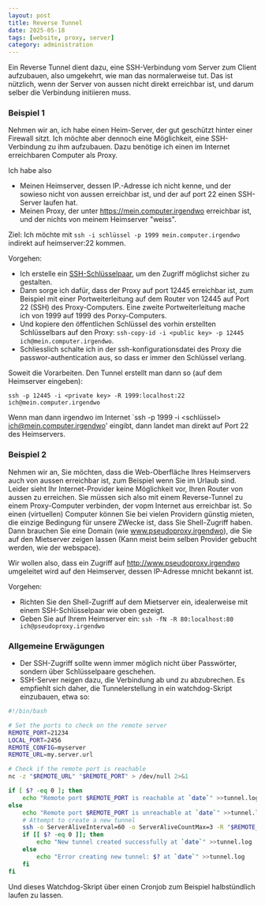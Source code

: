 ```yaml
---
layout: post
title: Reverse Tunnel
date: 2025-05-18
tags: [website, proxy, server]
category: administration
---
```

Ein Reverse Tunnel dient dazu, eine SSH-Verbindung vom Server zum Client aufzubauen, also umgekehrt, wie man das normalerweise tut. Das ist nützlich, wenn der Server von aussen nicht direkt erreichbar ist, und darum selber die Verbindung initiieren muss.

### Beispiel 1

Nehmen wir an, ich habe einen Heim-Server, der gut geschützt hinter einer Firewall sitzt. Ich möchte aber dennoch eine Möglichkeit, eine SSH-Verbindung zu ihm aufzubauen. Dazu benötige ich einen im Internet erreichbaren Computer als Proxy.

Ich habe also 

* Meinen Heimserver, dessen IP.-Adresse ich nicht kenne, und der sowieso nicht von aussen erreichbar ist, und der auf port 22 einen SSH-Server laufen hat.
* Meinen Proxy, der unter https://mein.computer.irgendwo erreichbar ist, und der nichts von meinem Heimserver "weiss".

Ziel: Ich möchte mit `ssh -i schlüssel -p 1999 mein.computer.irgendwo` indirekt auf heimserver:22 kommen.

Vorgehen:


* Ich erstelle ein [SSH-Schlüsselpaar](https://www.heise.de/tipps-tricks/SSH-Key-erstellen-so-geht-s-4400280.html), um den Zugriff möglichst sicher zu gestalten.
* Dann sorge ich dafür, dass der Proxy auf port 12445 erreichbar ist, zum Beispiel mit einer Portweiterleitung auf dem Router von 12445 auf Port 22 (SSH) des Proxy-Computers. Eine zweite Portweiterleitung mache ich von 1999 auf 1999 des Porxy-Computers.
* Und kopiere den öffentlichen Schlüssel des vorhin erstellten Schlüsselbars auf den Proxy: `ssh-copy-id -i <public key> -p 12445 ich@mein.computer.irgendwo`.
* Schliesslich schalte ich in der ssh-konfigurationsdatei des Proxy die passwor-authentication aus, so dass er immer den Schlüssel verlang.

Soweit die Vorarbeiten. Den Tunnel erstellt man dann so (auf dem Heimserver eingeben):

`ssh -p 12445 -i <private key> -R 1999:localhost:22 ich@mein.computer.irgendwo`

Wenn man dann irgendwo im Internet `ssh -p 1999 -i <schlüssel> ich@mein.computer.irgendwo' eingibt, dann landet man direkt auf Port 22 des Heimservers.

### Beispiel 2

Nehmen wir an, Sie möchten, dass die Web-Oberfläche Ihres Heimservers auch von aussen erreichbar ist, zum Beispiel wenn Sie im Urlaub sind. Leider sieht Ihr Internet-Provider keine Möglichkeit vor, Ihren Router von aussen zu erreichen. Sie müssen sich also mit einem Reverse-Tunnel zu einem Proxy-Computer verbinden, der vopm Internet aus erreichbar ist. So einen (virtuellen) Computer können Sie bei vielen Providern günstig mieten, die einzige Bedingung für unsere ZWecke ist, dass Sie Shell-Zugriff haben. Dann brauchen Sie eine Domain (wie www.pseudoproxy.irgendwo), die Sie auf den Mietserver zeigen lassen (Kann meist beim selben Provider gebucht werden, wie der webspace).

Wir wollen also, dass ein Zugriff auf http://www.pseudoproxy.irgendwo umgeleitet wird auf den Heimserver, dessen IP-Adresse mnicht bekannt ist.

Vorgehen:

* Richten Sie den Shell-Zugriff auf dem Mietserver ein, idealerweise mit einem SSH-Schlüsselpaar wie oben gezeigt.
* Geben Sie auf Ihrem Heimserver ein: `ssh -fN -R 80:localhost:80 ich@pseudoproxy.irgendwo`


### Allgemeine Erwägungen

* Der SSH-Zugriff sollte wenn immer möglich nicht über Passwörter, sondern über Schlüsselpaare geschehen.
* SSH-Server neigen dazu, die Verbindung ab und zu abzubrechen. Es empfiehlt sich daher, die Tunnelerstellung in ein watchdog-Skript einzubauen, etwa so:

```bash
#!/bin/bash

# Set the ports to check on the remote server
REMOTE_PORT=21234
LOCAL_PORT=2456
REMOTE_CONFIG=myserver
REMOTE_URL=my.server.url

# Check if the remote port is reachable
nc -z "$REMOTE_URL" "$REMOTE_PORT" > /dev/null 2>&1

if [ $? -eq 0 ]; then
    echo "Remote port $REMOTE_PORT is reachable at `date`" >>tunnel.log
else
    echo "Remote port $REMOTE_PORT is unreachable at `date`" >>tunnel.log
    # Attempt to create a new tunnel
    ssh -o ServerAliveInterval=60 -o ServerAliveCountMax=3 -R "$REMOTE_PORT":localhost:$LOCAL_PORT $REMOTE_CONFIG -fN &
    if [[ $? -eq 0 ]]; then
        echo "New tunnel created successfully at `date`" >>tunnel.log
    else
        echo "Error creating new tunnel: $? at `date`" >>tunnel.log
    fi
fi
```

Und dieses Watchdog-Skript über einen Cronjob zum Beispiel halbstündlich laufen zu lassen.

